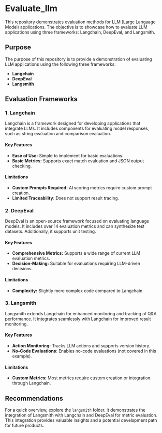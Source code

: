 # Evaluate_llm

This repository demonstrates evaluation methods for LLM (Large Language Model) applications. The objective is to showcase how to evaluate LLM applications using three frameworks: Langchain, DeepEval, and Langsmith.

## Purpose

The purpose of this repository is to provide a demonstration of evaluating LLM applications using the following three frameworks:
- **Langchain**
- **DeepEval**
- **Langsmith**

## Evaluation Frameworks

### 1. Langchain

Langchain is a framework designed for developing applications that integrate LLMs. It includes components for evaluating model responses, such as string evaluation and comparison evaluation.

#### Key Features
- **Ease of Use:** Simple to implement for basic evaluations.
- **Basic Metrics:** Supports exact match evaluation and JSON output checking.

#### Limitations
- **Custom Prompts Required:** AI scoring metrics require custom prompt creation.
- **Limited Traceability:** Does not support result tracing.

### 2. DeepEval

DeepEval is an open-source framework focused on evaluating language models. It includes over 14 evaluation metrics and can synthesize test datasets. Additionally, it supports unit testing.

#### Key Features
- **Comprehensive Metrics:** Supports a wide range of current LLM evaluation metrics.
- **Decision-Making:** Suitable for evaluations requiring LLM-driven decisions.

#### Limitations
- **Complexity:** Slightly more complex code compared to Langchain.

### 3. Langsmith

Langsmith extends Langchain for enhanced monitoring and tracking of Q&A performance. It integrates seamlessly with Langchain for improved result monitoring.

#### Key Features
- **Action Monitoring:** Tracks LLM actions and supports version history.
- **No-Code Evaluations:** Enables no-code evaluations (not covered in this example).

#### Limitations
- **Custom Metrics:** Most metrics require custom creation or integration through Langchain.

## Recommendations

For a quick overview, explore the `langsmith` folder. It demonstrates the integration of Langsmith with Langchain and DeepEval for metric evaluation. This integration provides valuable insights and a potential development path for future products.
